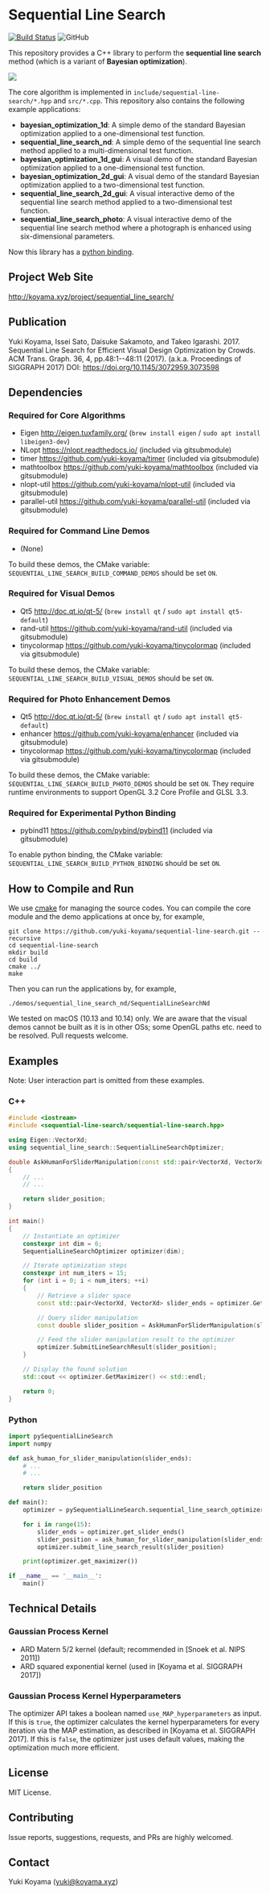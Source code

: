 # Sequential Line Search

[![Build Status](https://travis-ci.com/yuki-koyama/sequential-line-search.svg?branch=master)](https://travis-ci.com/yuki-koyama/sequential-line-search)
![GitHub](https://img.shields.io/github/license/yuki-koyama/sequential-line-search)

This repository provides a C++ library to perform the **sequential line search** method (which is a variant of **Bayesian optimization**).

![](docs/concept.jpg)

The core algorithm is implemented in `include/sequential-line-search/*.hpp` and `src/*.cpp`. This repository also contains the following example applications:

- **bayesian_optimization_1d**: A simple demo of the standard Bayesian optimization applied to a one-dimensional test function.
- **sequential_line_search_nd**: A simple demo of the sequential line search method applied to a multi-dimensional test function.
- **bayesian_optimization_1d_gui**: A visual demo of the standard Bayesian optimization applied to a one-dimensional test function.
- **bayesian_optimization_2d_gui**: A visual demo of the standard Bayesian optimization applied to a two-dimensional test function.
- **sequential_line_search_2d_gui**: A visual interactive demo of the sequential line search method applied to a two-dimensional test function.
- **sequential_line_search_photo**: A visual interactive demo of the sequential line search method where a photograph is enhanced using six-dimensional parameters.

Now this library has a [python binding](./python).

## Project Web Site

<http://koyama.xyz/project/sequential_line_search/>

## Publication

Yuki Koyama, Issei Sato, Daisuke Sakamoto, and Takeo Igarashi. 2017. Sequential Line Search for Efficient Visual Design Optimization by Crowds. ACM Trans. Graph. 36, 4, pp.48:1--48:11 (2017). (a.k.a. Proceedings of SIGGRAPH 2017)
DOI: https://doi.org/10.1145/3072959.3073598

## Dependencies

### Required for Core Algorithms

- Eigen <http://eigen.tuxfamily.org/> (`brew install eigen` / `sudo apt install libeigen3-dev`)
- NLopt <https://nlopt.readthedocs.io/> (included via gitsubmodule)
- timer <https://github.com/yuki-koyama/timer> (included via gitsubmodule)
- mathtoolbox <https://github.com/yuki-koyama/mathtoolbox> (included via gitsubmodule)
- nlopt-util <https://github.com/yuki-koyama/nlopt-util> (included via gitsubmodule)
- parallel-util <https://github.com/yuki-koyama/parallel-util> (included via gitsubmodule)

### Required for Command Line Demos

- (None)

To build these demos, the CMake variable: `SEQUENTIAL_LINE_SEARCH_BUILD_COMMAND_DEMOS` should be set `ON`.

### Required for Visual Demos

- Qt5 <http://doc.qt.io/qt-5/> (`brew install qt` / `sudo apt install qt5-default`)
- rand-util <https://github.com/yuki-koyama/rand-util> (included via gitsubmodule)
- tinycolormap <https://github.com/yuki-koyama/tinycolormap> (included via gitsubmodule)

To build these demos, the CMake variable: `SEQUENTIAL_LINE_SEARCH_BUILD_VISUAL_DEMOS` should be set `ON`.

### Required for Photo Enhancement Demos

- Qt5 <http://doc.qt.io/qt-5/> (`brew install qt` / `sudo apt install qt5-default`)
- enhancer <https://github.com/yuki-koyama/enhancer> (included via gitsubmodule)
- tinycolormap <https://github.com/yuki-koyama/tinycolormap> (included via gitsubmodule)

To build these demos, the CMake variable: `SEQUENTIAL_LINE_SEARCH_BUILD_PHOTO_DEMOS` should be set `ON`. They require runtime environments to support OpenGL 3.2 Core Profile and GLSL 3.3.

### Required for Experimental Python Binding

- pybind11 <https://github.com/pybind/pybind11> (included via gitsubmodule)

To enable python binding, the CMake variable: `SEQUENTIAL_LINE_SEARCH_BUILD_PYTHON_BINDING` should be set `ON`.

## How to Compile and Run

We use [cmake](https://cmake.org/) for managing the source codes. You can compile the core module and the demo applications at once by, for example,
```
git clone https://github.com/yuki-koyama/sequential-line-search.git --recursive
cd sequential-line-search
mkdir build
cd build
cmake ../
make
```
Then you can run the applications by, for example,
```
./demos/sequential_line_search_nd/SequentialLineSearchNd
```

We tested on macOS (10.13 and 10.14) only. We are aware that the visual demos cannot be built as it is in other OSs; some OpenGL paths etc. need to be resolved. Pull requests welcome.

## Examples

Note: User interaction part is omitted from these examples.

### C++

```c++
#include <iostream>
#include <sequential-line-search/sequential-line-search.hpp>

using Eigen::VectorXd;
using sequential_line_search::SequentialLineSearchOptimizer;

double AskHumanForSliderManipulation(const std::pair<VectorXd, VectorXd>& slider_ends)
{
    // ...
    // ...

    return slider_position;
}

int main()
{
    // Instantiate an optimizer
    constexpr int dim = 6;
    SequentialLineSearchOptimizer optimizer(dim);

    // Iterate optimization steps
    constexpr int num_iters = 15;
    for (int i = 0; i < num_iters; ++i)
    {
        // Retrieve a slider space
        const std::pair<VectorXd, VectorXd> slider_ends = optimizer.GetSliderEnds();

        // Query slider manipulation
        const double slider_position = AskHumanForSliderManipulation(slider_ends);

        // Feed the slider manipulation result to the optimizer
        optimizer.SubmitLineSearchResult(slider_position);
    }

    // Display the found solution
    std::cout << optimizer.GetMaximizer() << std::endl;

    return 0;
}
```

### Python

```python
import pySequentialLineSearch
import numpy

def ask_human_for_slider_manipulation(slider_ends):
    # ...
    # ...

    return slider_position

def main():
    optimizer = pySequentialLineSearch.sequential_line_search_optimizer(6)

    for i in range(15):
        slider_ends = optimizer.get_slider_ends()
        slider_position = ask_human_for_slider_manipulation(slider_ends)
        optimizer.submit_line_search_result(slider_position)

    print(optimizer.get_maximizer())

if __name__ == '__main__':
    main()
```

## Technical Details

### Gaussian Process Kernel

- ARD Matern 5/2 kernel (default; recommended in [Snoek et al. NIPS 2011])
- ARD squared exponential kernel (used in [Koyama et al. SIGGRAPH 2017])

### Gaussian Process Kernel Hyperparameters

The optimizer API takes a boolean named `use_MAP_hyperparameters` as input. If this is `true`, the optimizer calculates the kernel hyperparameters for every iteration via the MAP estimation, as described in [Koyama et al. SIGGRAPH 2017]. If this is `false`, the optimizer just uses default values, making the optimization much more efficient.

## License

MIT License.

## Contributing

Issue reports, suggestions, requests, and PRs are highly welcomed.

## Contact

Yuki Koyama (<yuki@koyama.xyz>)
